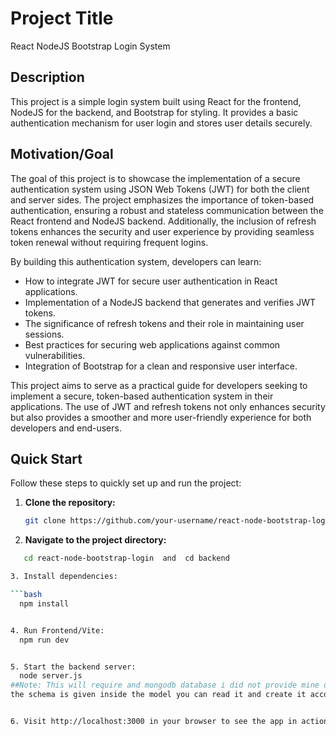 # Project Title

React NodeJS Bootstrap Login System

## Description

This project is a simple login system built using React for the frontend, NodeJS for the backend, and Bootstrap for styling. It provides a basic authentication mechanism for user login and stores user details securely.

## Motivation/Goal

The goal of this project is to showcase the implementation of a secure authentication system using JSON Web Tokens (JWT) for both the client and server sides. The project emphasizes the importance of token-based authentication, ensuring a robust and stateless communication between the React frontend and NodeJS backend. Additionally, the inclusion of refresh tokens enhances the security and user experience by providing seamless token renewal without requiring frequent logins.

By building this authentication system, developers can learn:

- How to integrate JWT for secure user authentication in React applications.
- Implementation of a NodeJS backend that generates and verifies JWT tokens.
- The significance of refresh tokens and their role in maintaining user sessions.
- Best practices for securing web applications against common vulnerabilities.
- Integration of Bootstrap for a clean and responsive user interface.

This project aims to serve as a practical guide for developers seeking to implement a secure, token-based authentication system in their applications. The use of JWT and refresh tokens not only enhances security but also provides a smoother and more user-friendly experience for both developers and end-users.

## Quick Start

Follow these steps to quickly set up and run the project:

1. **Clone the repository:**

   ```bash
   git clone https://github.com/your-username/react-node-bootstrap-login.git
   
2. **Navigate to the project directory:**

```bash
   cd react-node-bootstrap-login  and  cd backend

3. Install dependencies:

```bash
  npm install


4. Run Frontend/Vite:
  npm run dev


5. Start the backend server:
  node server.js
##Note: This will require and mongodb database i did not provide mine due to security purpose so for that you will require either local mongodb in your system like mongodb compass or online(atlas) mongodb. for setup a database schema
the schema is given inside the model you can read it and create it accordingly also add database name infront of ? of mongo url it will connect automaticatically


6. Visit http://localhost:3000 in your browser to see the app in action.


